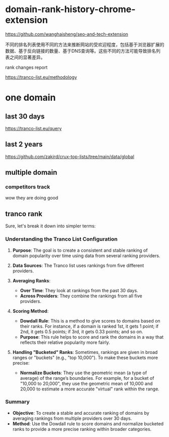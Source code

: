 # domain-rank-history-chrome-extension


https://github.com/wanghaisheng/seo-and-tech-extension


不同的排名列表使用不同的方法来推断网站的受欢迎程度，包括基于浏览器扩展的数据、基于反向链接的数量、基于DNS查询等。这些不同的方法可能导致排名列表之间的显著差异。


rank changes report 


https://tranco-list.eu/methodology

# one domain

## last 30 days

https://tranco-list.eu/query

## last 2 years

https://github.com/zakird/crux-top-lists/tree/main/data/global


## multiple domain

### competitors track

wow  they are doing good



## tranco rank

Sure, let's break it down into simpler terms:

### Understanding the Tranco List Configuration

1. **Purpose**:
   The goal is to create a consistent and stable ranking of domain popularity over time using data from several ranking providers.

2. **Data Sources**:
   The Tranco list uses rankings from five different providers. 

3. **Averaging Ranks**:
   - **Over Time**: They look at rankings from the past 30 days.
   - **Across Providers**: They combine the rankings from all five providers.

4. **Scoring Method**:
   - **Dowdall Rule**: This is a method to give scores to domains based on their ranks. For instance, if a domain is ranked 1st, it gets 1 point; if 2nd, it gets 0.5 points; if 3rd, it gets 0.33 points; and so on.
   - **Purpose**: This rule helps to score and rank the domains in a way that reflects their relative popularity more fairly.

5. **Handling "Bucketed" Ranks**:
   Sometimes, rankings are given in broad ranges or "buckets" (e.g., "top 10,000"). To make these buckets more precise:
   - **Normalize Buckets**: They use the geometric mean (a type of average) of the range’s boundaries. For example, for a bucket of "10,000 to 20,000", they use the geometric mean of 10,000 and 20,000 to estimate a more accurate "virtual" rank within the range.

### Summary

- **Objective**: To create a stable and accurate ranking of domains by averaging rankings from multiple providers over 30 days.
- **Method**: Use the Dowdall rule to score domains and normalize bucketed ranks to provide a more precise ranking within broader categories.
